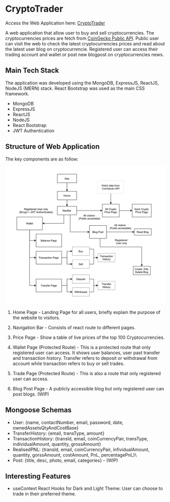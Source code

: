 # CryptoTrader

Access the Web Application here: [CryptoTrader](www.google.com)

A web application that allow user to buy and sell cryptocurrencies. The cryptocurrencies prices are fetch from [CoinGecko Public API](https://www.coingecko.com/en/api). Public user can visit the web to check the latest cryptocurrencies prices and read about the latest user blog on cryptocurrencie. Registered user can access their trading account and wallet or post new blogpost on cryptocurrencies news.

## Main Tech Stack

The application was developed using the MongoDB, ExpressJS, ReactJS, NodeJS (MERN) stack. React Bootstrap was used as the main CSS framework.

- MongoDB
- ExpressJS
- ReactJS
- NodeJS
- React Bootstrap
- JWT Authentication

## Structure of Web Application

The key components are as follow:

![Web Application Structure](/client/public/images/CryptoTrader_Diagram.jpg)

1. Home Page - Landing Page for all users, briefly explain the purpose of the website to visitors.

2. Navigation Bar - Consists of react route to different pages.

3. Price Page - Show a table of live prices of the top 100 Cryptocurrencies.

4. Wallet Page (Protected Route) - This is a protected route that only registered user can access. It shows user balances, user past transfer and transaction history. Transfer refers to deposit or withdrawal from account while transaction refers to buy or sell trades.

5. Trade Page (Protected Route) - This is also a route that only registered user can access.

6. Blog Post Page - A publicly accessible blog but only registered user can post blogs. (WIP)

## Mongoose Schemas

- User: {name, contactNumber, email, password, date, ownedAssetsQtyAndCostBase}
- TransferHistory: {email, transType, amount}
- TransactionHistory: {transId, email, coinCurrencyPair, transType, individualAmount, quantity, grossAmount}
- RealisedPNL: {transId, email, coinCurrencyPair, infividualAmount, quantity, gorssAmount, costAmount, PnL, percentagePnL}\
- Post: {title, desc, photo, email, categories} - (WIP)

## Interesting Features

- useContext React Hooks for Dark and Light Theme: User can choose to trade in their preferred theme.
